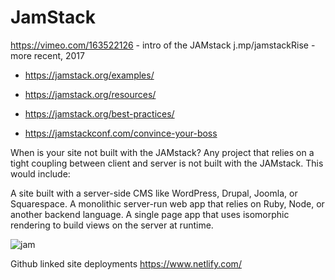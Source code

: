# JamStack

https://vimeo.com/163522126 - intro of the JAMstack
j.mp/jamstackRise - more recent, 2017

- https://jamstack.org/examples/
- https://jamstack.org/resources/
- https://jamstack.org/best-practices/

- https://jamstackconf.com/convince-your-boss

When is your site not built with the JAMstack?
Any project that relies on a tight coupling between client and server is not built with the JAMstack. This would include:

A site built with a server-side CMS like WordPress, Drupal, Joomla, or Squarespace.
A monolithic server-run web app that relies on Ruby, Node, or another backend language.
A single page app that uses isomorphic rendering to build views on the server at runtime.

![jam](https://github.com/kgisl/project-ideas/blob/master/img/Screenshot%202018-09-15%20at%2010.53.32.png)

Github linked site deployments 
https://www.netlify.com/

